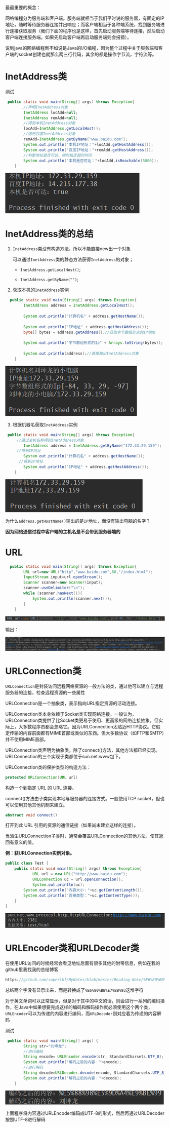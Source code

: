 最最重要的概念：

网络编程分为服务端和客户端。服务端就相当于我们平时说的服务器，有固定的IP地址，随时等待服务器连接并出响应；而客户端相当于各种端系统，找到服务端进行连接获取服务（我们下面的程序也是这样，首先启动服务端等待连接，然后启动客户端连接服务端。如果先启动客户端再启动服务端则会报错）。       

说到java的网络编程倒不如说是Java的I/O编程，因为整个过程中关于服务端和客户端的socket创建也就那么两三行代码，其余的都是操作字节流，字符流等。



# InetAddress类

测试

```java
 public static void main(String[] args) throws Exception{
        //声明InetAddress对象
        InetAddress locAdd=null;
        InetAddress remAdd=null;
        //得到本机InetAddress对象
        locAdd=InetAddress.getLocalHost();
        //得到百度InetAddress对象
        remAdd=InetAddress.getByName("www.baidu.com");
        System.out.println("本机IP地址："+locAdd.getHostAddress());
        System.out.println("百度IP地址："+remAdd.getHostAddress());
        //判断地址是否可达，同时指定超时时间
        System.out.println("本机是否可达："+locAdd.isReachable(5000));
    }
```

![image-20191215214836699](Java网络.assets/image-20191215214836699.png)

# InetAddress类的总结

1. `InetAddress`类没有构造方法，所以不能直接new出一个对象

   可以通过`InetAddress`类的静态方法获得`InetAddress`的对象；

   -  `InetAddress.getLocalHost()`;

   -  `InetAddress.getByName("")`;

2. 获取本机的`InetAddress`实例 

```java
  public static void main(String[] args) throws Exception{
        InetAddress address = InetAddress.getLocalHost();

        System.out.println("计算机名" + address.getHostName());

        System.out.println("IP地址" + address.getHostAddress());
        byte[] bytes = address.getAddress();//获取字节数组形式的IP地址  

        System.out.println("字节数组形式的Ip" + Arrays.toString(bytes));

        System.out.println(address);//直接输出InetAddress对象  
    }
```

![image-20191215215514684](Java网络.assets/image-20191215215514684.png)

3. 根据机器名获取`InetAddress`实例  

```java
 public static void main(String[] args) throws Exception{
     //通过主机名称得到InetAddress对象
        InetAddress address = InetAddress.getByName("172.33.29.159");
     //得到IP地址
        System.out.println("计算机名" + address.getHostName());
      //得到IP地址
        System.out.println("IP地址" + address.getHostAddress());
    }
```

![image-20191215215909990](Java网络.assets/image-20191215215909990.png)

为什么`address.getHostName()`输出的是`IP`地址，而没有输出电脑的名字？

**因为网络通信过程中客户端的主机名是不会带到服务器端的**



# URL

```java
  public static void main(String[] args) throws Exception{
        URL url=new URL("http","www.baidu.com",80,"/index.html");
        InputStream input=url.openStream();
        Scanner scanner=new Scanner(input);
        scanner.useDelimiter("\n");
        while (scanner.hasNext()){
            System.out.println(scanner.next());
        }
    }
```

![image-20191215221035337](Java网络.assets/image-20191215221035337.png)

输出：

![image-20191215221016234](Java网络.assets/image-20191215221016234.png)

# URLConnection类

`URLConnection`是封装访问远程网络资源的一般方法的类，通过他可以建立与远程服务器的连接，检查远程资源的一些属性

URLConnection是一个抽象类，表示指向URL指定资源的活动连接。

URLConnection类本身依赖于Socket类实现网络连接。一般认为，URLConnection类提供了比Socket类更易于使用、更高级的网络连接抽象。但实际上，大多数程序员都会忽略它。因为URLConnection太贴近HTTP协议。它假定传输的内容前面都有MIME首部或类似的东西。但大多数协议（如FTP和SMTP）并不使用MIME首部。

URLConnection类声明为抽象类，除了connect()方法，其他方法都已经实现。URLConnection的三个实现子类都位于sun.net.www包下。

URLConnection类的保护类型的构造方法：

```java
protected URLConnection(URL url)
```

构造一个到指定 URL 的 URL 连接。



connect()方法由子类实现本地与服务器的连接方式。一般使用TCP socket，但也可以使用其他其他机制来建立。

```java
abstract void connect()
```

打开到此 URL 引用的资源的通信链接（如果尚未建立这样的连接）。

 当派生URLConnection子类时，通常会覆盖URLConnection的其他方法，使其返回有意义的值。

**例：获URLConnection实例对象。**

```java
public class Test {
    public static void main(String[] args) throws Exception{
            URL url = new URL("http://www.baidu.com");
            URLConnection uc = url.openConnection();
            System.out.println(uc);
        System.out.println("内容大小："+uc.getContentLength());
        System.out.println("连接类型："+uc.getContentType());
    }
}
```

![image-20191221104616062](Java网络.assets/image-20191221104616062.png)

# URLEncoder类和URLDecoder类

在使用URL访问的时候经常会看见地址后面有很多其他的附带信息，例如在我的github里我找我的总结博客

```java
https://github.com/superlkl/MyNotes/blob/master/Reading-Note/%E6%80%BB%E7%BB%93.md
```

总结两个字没有显示出来，而是转换成了`%E6%80%BB%E7%BB%93`这堆字符

对于英文单词可以正常显示，但是对于其中的中文的话，则会进行一系列的编码操作，在Java中如果想要完成这样的编码和解码操作就必须使用这个两个类，`URLEncoder`可以为传递的内容进行编码，而`URLDecoder`则对应着为传递的内容解码

测试

```java
 public static void main(String[] args) {
        String str="刘坤龙";
        //进行编码
        String encode= URLEncoder.encode(str, StandardCharsets.UTF_8);
        System.out.println("编码之后的内容："+encode);
        //进行解码
        String decode=URLDecoder.decode(encode, StandardCharsets.UTF_8);
        System.out.println("解码之后的内容："+decode);
    }
```

![image-20191221110211294](Java网络.assets/image-20191221110211294.png)

上面程序将内容通过URLEncoder编码成UTF-8的形式，然后再通过URLDecoder按照UTF-8进行解码